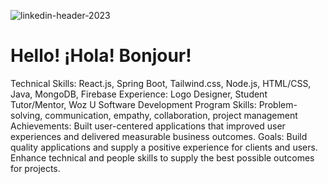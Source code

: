![linkedin-header-2023](https://user-images.githubusercontent.com/23417952/233487907-08c17fd5-d97c-4447-83f6-b4cec5a4d80b.png)

<h1>Hello! ¡Hola! Bonjour!</h1>


Technical Skills: React.js, Spring Boot, Tailwind.css, Node.js, HTML/CSS, Java, MongoDB, Firebase
Experience: Logo Designer, Student Tutor/Mentor, Woz U Software Development Program
Skills: Problem-solving, communication, empathy, collaboration, project management
Achievements: Built user-centered applications that improved user experiences and delivered measurable business outcomes.
Goals: Build quality applications and supply a positive experience for clients and users. Enhance technical and people skills to supply the best possible outcomes for projects.
<!--
**karellehofler/karellehofler** is a ✨ _special_ ✨ repository because its `README.md` (this file) appears on your GitHub profile.

Here are some ideas to get you started:

- 🔭 I’m currently working on ...
- 🌱 I’m currently learning ...
- 👯 I’m looking to collaborate on ...
- 🤔 I’m looking for help with ...
- 💬 Ask me about ...
- 📫 How to reach me: ...
- 😄 Pronouns: ...
- ⚡ Fun fact: ...
-->
